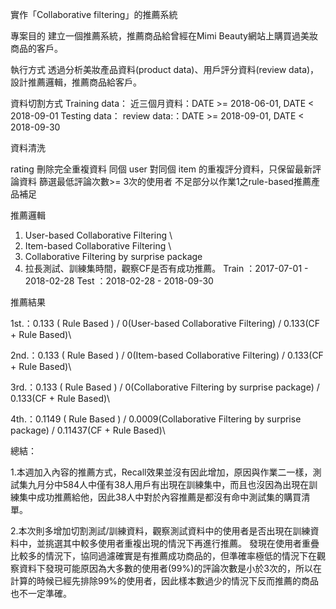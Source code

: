 實作「Collaborative filtering」的推薦系統

專案目的
建立一個推薦系統，推薦商品給曾經在Mimi Beauty網站上購買過美妝商品的客戶。

執行方式
透過分析美妝產品資料(product data)、用戶評分資料(review data)，設計推薦邏輯，推薦商品給客戶。

資料切割方式
Training data：
近三個月資料：DATE >= 2018-06-01, DATE < 2018-09-01
Testing data：
review data:：DATE >= 2018-09-01, DATE < 2018-09-30

資料清洗

rating 刪除完全重複資料
同個 user 對同個 item 的重複評分資料，只保留最新評論資料
篩選最低評論次數>= 3次的使用者
不足部分以作業1之rule-based推薦產品補足

推薦邏輯

1) User-based Collaborative Filtering \
2) Item-based Collaborative Filtering \
3) Collaborative Filtering by surprise package
4) 拉長測試、訓練集時間，觀察CF是否有成功推薦。
Train ：2017-07-01 - 2018-02-28
Test ：2018-02-28 - 2018-09-30

推薦結果

1st.：0.133 ( Rule Based ) / 0(User-based Collaborative Filtering) / 0.133(CF + Rule Based)\

2nd.：0.133 ( Rule Based ) / 0(Item-based Collaborative Filtering) / 0.133(CF + Rule Based)\

3rd.：0.133 ( Rule Based ) / 0(Collaborative Filtering by surprise package) / 0.133(CF + Rule Based)\

4th.：0.1149 ( Rule Based ) / 0.0009(Collaborative Filtering by surprise package) / 0.11437(CF + Rule Based)\

總結：

1.本週加入內容的推薦方式，Recall效果並沒有因此增加，原因與作業二一樣，測試集九月分中584人中僅有38人用戶有出現在訓練集中，而且也沒因為出現在訓練集中成功推薦給他，因此38人中對於內容推薦是都沒有命中測試集的購買清單。

2.本次則多增加切割測試/訓練資料，觀察測試資料中的使用者是否出現在訓練資料中，並挑選其中較多使用者重複出現的情況下再進行推薦。
發現在使用者重疊比較多的情況下，協同過濾確實是有推薦成功商品的，但準確率極低的情況下在觀察資料下發現可能原因為大多數的使用者(99%)的評論次數是小於3次的，所以在計算的時候已經先排除99%的使用者，因此樣本數過少的情況下反而推薦的商品也不一定準確。
